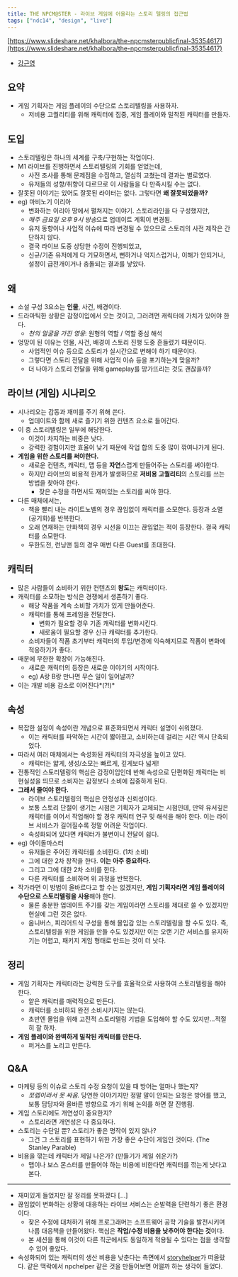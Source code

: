 ```yaml
---
title: THE NPCM@STER - 라이브 게임에 어울리는 스토리 텔링의 접근법
tags: ["ndc14", "design", "live"]
---
```


[https://www.slideshare.net/khalbora/the-npcmsterpublicfinal-35354617](https://www.slideshare.net/khalbora/the-npcmsterpublicfinal-35354617)

- [강근영](https://twitter.com/khalbora)

## 요약

- 게임 기획자는 게임 플레이의 수단으로 스토리텔링을 사용하자.
  - 저비용 고퀄리티를 위해 캐릭터에 집중, 게임 플레이와 밀착된 캐릭터를 만들자.

## 도입

- 스토리텔링은 하나의 세계를 구축/구현하는 작업이다.
- M1 라이브를 진행하면서 스토리텔링의 기회를 얻었는데,
  - 사전 조사를 통해 문제점을 수집하고, 열심히 고쳤는데 결과는 별로였다.
  - 유저들의 성향/취향이 다르므로 이 사람들을 다 만족시킬 수는 없다.
- 잘못된 이야기는 있어도 잘못된 라이터는 없다. 그렇다면 **왜 잘못되었을까?**
- eg) 마비노기 이리아
  - 변화하는 이리아 땅에서 펼쳐지는 이야기. 스토리라인을 다 구성했지만,
  - *매주 금요일 오후 9시 방송*으로 업데이트 계획이 변경됨.
  - 유저 동향이나 사업적 이슈에 따라 변경될 수 있으므로 스토리의 사전 제작은 간단하지 않다.
  - 결국 라이브 도중 상당한 수정이 진행되었고,
  - 신규/기존 유저에게 다 기묘하면서, 뻔하거나 억지스럽거나, 이해가 안되거나, 설정이 급전개이거나 충돌되는 결과를 낳았다.

## 왜

- 소설 구성 3요소는 **인물**, 사건, 배경이다.
- 드라마틱한 상황은 감정이입에서 오는 것이고, 그러려면 캐릭터에 가치가 있어야 한다.
  - _천의 얼굴을 가진 영웅_: 원형의 역할 / 역할 중심 해석
- 엉망이 된 이유는 인물, 사건, 배경이 스토리 진행 도중 흔들렸기 때문이다.
  - 사업적인 이슈 등으로 스토리가 실시간으로 변해야 하기 때문이다.
  - 그렇다면 스토리 전달을 위해 사업적 이슈 등을 포기하는게 맞을까?
  - 더 나아가 스토리 전달을 위해 gameplay를 망가뜨리는 것도 괜찮을까?

## 라이브 (게임) 시나리오

- 시나리오는 감동과 재미를 주기 위해 쓴다.
  - 업데이트와 함께 새로 즐기기 위한 컨텐츠 요소로 들어간다.
- 이 중 스토리텔링은 일부에 해당한다.
  - 이것이 차지하는 비중은 낮다.
  - 강력한 경험이지만 효율이 낮기 때문에 작업 합의 도중 많이 깎여나가게 된다.
- **게임을 위한 스토리를 써야한다.**
  - 새로운 컨텐츠, 캐릭터, 맵 등을 **자연**스럽게 만들어주는 스토리를 써야한다.
  - 하지만 라이브의 비용적 한계가 발생하므로 **저비용 고퀄리티**의 스토리를 쓰는 방법을 찾아야 한다.
    - 잦은 수정을 하면서도 재미있는 스토리를 써야 한다.
- 다른 매체에서는,
  - 책을 빨리 내는 라이트노벨의 경우 끊임없이 캐릭터를 소모한다. 등장과 소멸(공기화)를 반복한다.
  - 오래 연재하는 만화책의 경우 시선을 이끄는 끊임없는 적이 등장한다. 결국 캐릭터를 소모한다.
  - 무한도전, 런닝맨 등의 경우 매번 다른 Guest를 초대한다.

## 캐릭터

- 많은 사람들이 소비하기 위한 컨텐츠의 **왕도**는 캐릭터이다.
- 캐릭터를 소모하는 방식은 경쟁에서 생존하기 좋다.
  - 해당 작품을 계속 소비할 가치가 있게 만들어준다.
  - 캐릭터를 통해 프레임을 전달한다.
    - 변화가 필요할 경우 기존 캐릭터를 변화시킨다.
    - 새로움이 필요할 경우 신규 캐릭터를 추가한다.
  - 소비자들이 작품 초기부터 캐릭터의 투입/변경에 익숙해지므로 작품이 변화에 적응하기가 좋다.
- 때문에 무한한 확장이 가능해진다.
  - 새로운 캐릭터의 등장은 새로운 이야기의 시작이다.
  - eg) A랑 B랑 만나면 무슨 일이 일어날까?
- 이는 개발 비용 감소로 이어진다*(?!)*

## 속성

- 복잡한 설정이 속성이란 개념으로 표준화되면서 캐릭터 설명이 쉬워졌다.
  - 이는 캐릭터를 파악하는 시간이 짧아졌고, 소비하는데 걸리는 시간 역시 단축되었다.
- 따라서 여러 매체에서는 속성화된 캐릭터의 자극성을 높이고 있다.
  - 캐릭터는 얇게, 생성/소모는 빠르게, 깊게보다 넓게!
- 전통적인 스토리텔링의 핵심은 감정이입인데 반해 속성으로 단편화된 캐릭터는 비현실성을 띄므로 소비자는 감정보다 소비에 집중하게 된다.
- **그래서 줄여야 한다.**
  - 라이브 스토리텔링의 핵심은 안정성과 신뢰성이다.
  - 보통 스토리 단절이 생기는 시점은 기획자가 교체되는 시점인데, 만약 유서깊은 캐릭터를 이어서 작업해야 할 경우 캐릭터 연구 및 해석을 해야 한다. 이는 라이브 서비스가 길어질수록 정말 어려운 작업이다.
  - 속성화되어 있다면 캐릭터가 불변이니 전달이 쉽다.
- eg) 아이돌마스터
  - 유저들은 주어진 캐릭터를 소비한다. (1차 소비)
  - 그에 대한 2차 창작을 한다. **이는 아주 중요하다.**
  - 그리고 그에 대한 2차 소비를 한다.
  - 다른 캐릭터를 소비하며 위 과정을 반복한다.
- 작가라면 이 방법이 올바르다고 할 수는 없겠지만, **게임 기획자라면 게임 플레이의 수단으로 스토리텔링을 사용**해야 한다.
  - 물론 충분한 업데이트 주기를 갖는 게임이라면 스토리를 제대로 쓸 수 있겠지만 현실에 그런 것은 없다.
  - 옴니버스, 피리어드식 구성을 통해 몰입감 있는 스토리텔링을 할 수도 있다. 즉, 스토리텔링을 위한 게임을 만들 수도 있겠지만 이는 오랜 기간 서비스를 유지하기는 어렵고, 패키지 게임 형태로 만드는 것이 더 낫다.

## 정리

- 게임 기획자는 캐릭터라는 강력한 도구를 효율적으로 사용하여 스토리텔링을 해야 한다.
  - 얕은 캐릭터를 매력적으로 만든다.
  - 캐릭터를 소비하되 완전 소비시키지는 않는다.
  - 초반엔 몰입을 위해 고전적 스토리텔링 기법을 도입해야 할 수도 있지만...적절히 잘 하자.
- **게임 플레이와 완벽하게 밀착된 캐릭터를 만든다.**
  - 퍼거스를 노리고 만든다.

## Q&amp;A

- 마케팅 등의 이슈로 스토리 수정 요청이 있을 때 방어는 얼마나 했는지?
  - _쪼렙이라서 못 싸움._ 당연한 이야기지만 정말 말이 안되는 요청은 방어를 했고, 보통 담당자와 올바른 방향으로 가기 위해 논의를 하면 잘 진행됨.
- 게임 스토리에도 개연성이 중요한지?
  - 스토리라면 개연성은 다 중요하다.
- 스토리는 수단일 뿐? 스토리가 좋은 명작이 있지 않나?
  - 그건 그 스토리를 표현하기 위한 가장 좋은 수단이 게임인 것이다. (The Stanley Parable)
- 비용을 깎는데 캐릭터가 제일 나은가? (만들기가 제일 쉬운가?)
  - 맵이나 보스 몬스터를 만들어야 하는 비용에 비한다면 캐릭터를 깎는게 낫다고 본다.

---

- 재미있게 들었지만 잘 정리를 못하겠다 [...]
- 끊임없이 변화하는 상황에 대응하는 라이브 서비스는 순발력을 단련하기 좋은 환경이다.
  - 잦은 수정에 대처하기 위해 프로그래머는 소프트웨어 공학 기술을 발전시키며 나름 대응책을 만들어왔다. 핵심은 **작업/수정 비용을 낮추어야 한다는 것**이다.
  - 본 세션을 통해 이것이 다른 직군에서도 동일하게 적용될 수 있다는 점을 생각할 수 있어 좋았다.
- 속성화되어 있는 캐릭터의 생산 비용을 낮춘다는 측면에서 [storyhelper](https://www.storyhelper.co.kr/)가 떠올랐다. 같은 맥락에서 npchelper 같은 것을 만들어보면 어떨까 하는 생각이 들었다.
